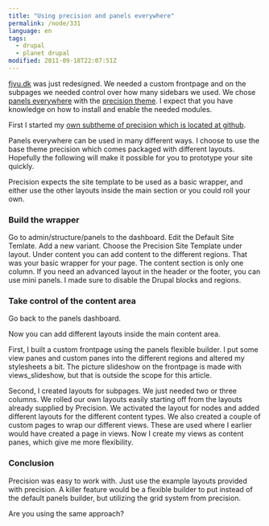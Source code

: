 ```yaml
---
title: "Using precision and panels everywhere"
permalink: /node/331
language: en
tags:
  - drupal
  - planet drupal
modified: 2011-09-18T22:07:51Z
---
```


[fjvu.dk](http://fjvu.dk) was just redesigned. We needed a custom frontpage and on the subpages we needed control over how many sidebars we used. We chose [panels everywhere](http://drupal.org/project/panels_everywhere) with the [precision theme](http://drupal.org/project/precision). I expect that you have knowledge on how to install and enable the needed modules.

First I started my [own subtheme of precision which is located at github](http://github.com/fjvu/fjernvarme-theme).

Panels everywhere can be used in many different ways. I choose to use the base theme precision which comes packaged with different layouts. Hopefully the following will make it possible for you to prototype your site quickly.

Precision expects the site template to be used as a basic wrapper, and either use the other layouts inside the main section or you could roll your own.

### Build the wrapper

Go to admin/structure/panels to the dashboard. Edit the Default Site Temlate. Add a new variant. Choose the Precision Site Template under layout. Under content you can add content to the different regions. That was your basic wrapper for your page. The content section is only one column. If you need an advanced layout in the header or the footer, you can use mini panels. I made sure to disable the Drupal blocks and regions.

### Take control of the content area

Go back to the panels dashboard.

Now you can add different layouts inside the main content area.

First, I built a custom frontpage using the panels flexible builder. I put some view panes and custom panes into the different regions and altered my stylesheets a bit. The picture slideshow on the frontpage is made with views\_slideshow, but that is outside the scope for this article.

Second, I created layouts for subpages. We just needed two or three columns. We rolled our own layouts easily starting off from the layouts already supplied by Precision. We activated the layout for nodes and added different layouts for the different content types. We also created a couple of custom pages to wrap our different views. These are used where I earlier would have created a page in views. Now I create my views as content panes, which give me more flexibility.

### Conclusion

Precision was easy to work with. Just use the example layouts provided with precision. A killer feature would be a flexible builder to put instead of the default panels builder, but utilizing the grid system from precision.

Are you using the same approach?
